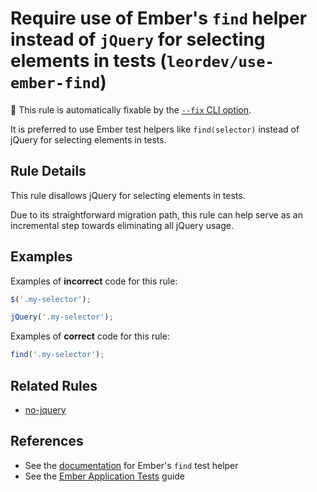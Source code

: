 # Require use of Ember's `find` helper instead of `jQuery` for selecting elements in tests (`leordev/use-ember-find`)

🔧 This rule is automatically fixable by the [`--fix` CLI option](https://eslint.org/docs/latest/user-guide/command-line-interface#--fix).

<!-- end auto-generated rule header -->

It is preferred to use Ember test helpers like `find(selector)` instead of jQuery for selecting elements in tests.

## Rule Details

This rule disallows jQuery for selecting elements in tests.

Due to its straightforward migration path, this rule can help serve as an incremental step towards eliminating all jQuery usage.

## Examples

Examples of **incorrect** code for this rule:

```js
$('.my-selector');
```

```js
jQuery('.my-selector');
```

Examples of **correct** code for this rule:

```js
find('.my-selector');
```

## Related Rules

- [no-jquery](https://github.com/ember-cli/eslint-plugin-ember/blob/master/docs/rules/no-jquery.md)

## References

- See the [documentation](https://github.com/emberjs/ember-test-helpers/blob/master/API.md#find) for Ember's `find` test helper
- See the [Ember Application Tests](https://guides.emberjs.com/release/testing/acceptance/) guide
